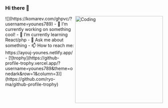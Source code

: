 ### Hi there 👋
<img align="right" alt="Coding" width="280" src="https://media3.giphy.com/media/i4MAH84pqe2m2aVojc/giphy.gif?cid=ecf05e47u498z1b8d7ftb73udfw990u9bsso3hlj3ze06o7t&rid=giphy.gif&ct=g">
![](https://komarev.com/ghpvc/?username=younes789)
- 🔭 I’m currently working on something cool!
- 🌱 I’m currently learning React/php
- 💬 Ask me about something
- 📫 How to reach me: https://ayouj-younes.netlify.app/
- [![trophy](https://github-profile-trophy.vercel.app/?username=younes789&theme=onedark&row=1&column=3)](https://github.com/ryo-ma/github-profile-trophy)
